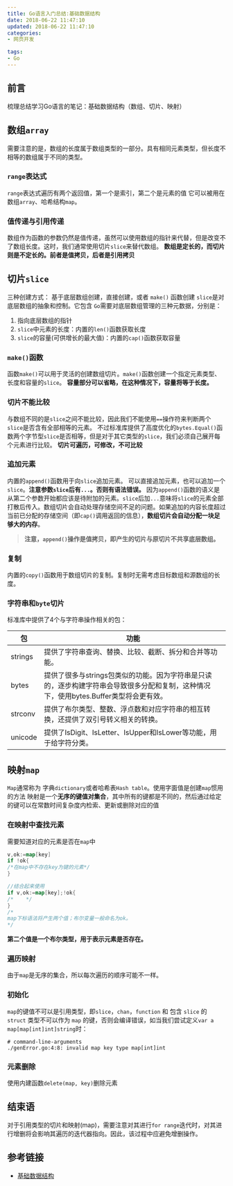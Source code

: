 ```yaml
---
title: Go语言入门总结:基础数据结构
date: 2018-06-22 11:47:10
updated: 2018-06-22 11:47:10
categories:
- 网页开发

tags:
- Go
---
```

## 前言
梳理总结学习Go语言的笔记：基础数据结构（数组、切片、映射）

<!-- more -->
## 数组`array`
需要注意的是，数组的长度属于数组类型的一部分。具有相同元素类型，但长度不相等的数组属于不同的类型。

### `range`表达式
`range`表达式遍历有两个返回值，第一个是索引，第二个是元素的值
它可以被用在数组`array`、哈希结构`map`。

### 值传递与引用传递
数组作为函数的参数仍然是值传递，虽然可以使用数组的指针来代替，但是改变不了数组长度。这时，我们通常使用切片`slice`来替代数组。
**数组是定长的，而切片则是不定长的。前者是值拷贝，后者是引用拷贝**

## 切片`slice`
三种创建方式： 基于底层数组创建，直接创建，或者 `make()` 函数创建
`slice`是对底层数组的抽象和控制。它包含 `Go`需要对底层数组管理的三种元数据，分别是：

1. 指向底层数组的指针
2. `slice`中元素的长度：内置的`len()`函数获取长度
3. `slice`的容量(可供增长的最大值)：内置的`cap()`函数获取容量

### `make()`函数
函数`make()`可以用于灵活的创建数组切片。`make()`函数创建一个指定元素类型、长度和容量的`slice`。
**容量部分可以省略，在这种情况下，容量将等于长度。**

### 切片不能比较
与数组不同的是`slice`之间不能比较，因此我们不能使用`==`操作符来判断两个`slice`是否含有全部相等的元素。
不过标准库提供了高度优化的`bytes.Equal()`函数两个字节型`slice`是否相等，但是对于其它类型的`slice`，我们必须自己展开每个元素进行比较。
**切片可遍历，可修改，不可比较**

### 追加元素
内置的`append()`函数用于向`slice`追加元素。
可以直接追加元素，也可以追加一个`slice`。**注意参数`slice`后有`...`。否则有语法错误。**
因为`append()`函数的语义是从第二个参数开始都应该是待附加的元素。`slice`后加`...`意味将`slice`的元素全部打散后传入。数组切片会自动处理存储空间不足的问题。如果追加的内容长度超过当前已分配的存储空间（即`cap()`调用返回的信息），**数组切片会自动分配一块足够大的内存**。
> **注意，`append()`操作是值拷贝，即产生的切片与原切片不共享底层数组。**

### 复制
内置的`copy()`函数用于数组切片的复制。复制时无需考虑目标数组和源数组的长度。

### 字符串和`byte`切片
标准库中提供了4个与字符串操作相关的包：

| 包       | 功能                                       |
| ------- | ---------------------------------------- |
| strings | 提供了字符串查询、替换、比较、截断、拆分和合并等功能。              |
| bytes   | 提供了很多与strings包类似的功能。因为字符串是只读的，逐步构建字符串会导致很多分配和复制，这种情况下，使用bytes.Buffer类型将会更有效。 |
| strconv | 提供了布尔类型、整数、浮点数和对应字符串的相互转换，还提供了双引号转义相关的转换。 |
| unicode | 提供了IsDigit、IsLetter、IsUpper和IsLower等功能，用于给字符分类。 |

## 映射`map`
`Map`通常称为 字典`dictionary`或者哈希表`Hash table`。使用字面值是创建`map`惯用的方法
映射是一个**无序的键值对集合**，其中所有的键都是不同的，然后通过给定的键可以在常数时间复杂度内检索、更新或删除对应的值

### 在映射中查找元素
需要知道对应的元素是否在`map`中

```go
v,ok:=map[key]
if !ok{
/*在map中不存在key为键的元素*/
}

//结合起来使用
if v,ok:=map[key];!ok{
/*    */
}
/*
map下标语法将产生两个值；布尔变量一般命名为ok。
*/
```
**第二个值是一个布尔类型，用于表示元素是否存在。**

### 遍历映射
由于`map`是无序的集合，所以每次遍历的顺序可能不一样。

### 初始化
`map`的键值不可以是引用类型，即`slice`，`chan`，`function` 和 包含 `slice` 的 `struct` 类型不可以作为 `map` 的键，否则会编译错误，如当我们尝试定义`var a map[map[int]int]string`时：

```console
# command-line-arguments
./genError.go:4:8: invalid map key type map[int]int
```

### 元素删除
使用内建函数`delete(map, key)`删除元素

## 结束语
对于引用类型的切片和映射(map)，需要注意对其进行`for range`迭代时，对其进行增删将会影响其遍历的迭代器指向。因此，该过程中应避免增删操作。

## 参考链接
- [基础数据结构](https://www.jb51.net/article/56828.htm)
